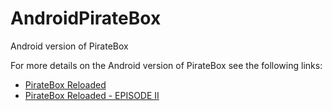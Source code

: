 AndroidPirateBox
================

Android version of PirateBox

For more details on the Android version of PirateBox see the following links:

* [PirateBox Reloaded](http://fun2code-blog.blogspot.de/2013/10/piratebox-reloaded.html)
* [PirateBox Reloaded - EPISODE II](http://fun2code-blog.blogspot.de/2014/05/piratebox-reloaded-episode-ii.html)
